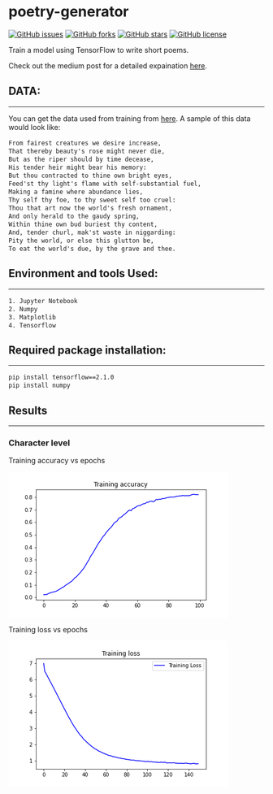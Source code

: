 # poetry-generator

[![GitHub issues](https://img.shields.io/github/issues/PraveenKumarSridhar/poetry-generator?style=for-the-badge)](https://github.com/PraveenKumarSridhar/poetry-generator/issues)
[![GitHub forks](https://img.shields.io/github/forks/PraveenKumarSridhar/poetry-generator?style=for-the-badge)](https://github.com/PraveenKumarSridhar/poetry-generator/network)
[![GitHub stars](https://img.shields.io/github/stars/PraveenKumarSridhar/poetry-generator?style=for-the-badge)](https://github.com/PraveenKumarSridhar/poetry-generator/stargazers)
[![GitHub license](https://img.shields.io/github/license/PraveenKumarSridhar/poetry-generator?style=for-the-badge)](https://github.com/PraveenKumarSridhar/poetry-generator/blob/master/LICENSE)

Train a model using TensorFlow to write short poems.

Check out the medium post for a detailed expaination [here](https://medium.com/@prasri.pk/can-we-write-a-sonnet-like-its-the-middle-ages-f3c06ecb690).

## DATA:
<hr/>

You can get the data used from training from [here](http://www.shakespeares-sonnets.com/all.php). A sample of this data would look like:

```
From fairest creatures we desire increase,
That thereby beauty's rose might never die,
But as the riper should by time decease,
His tender heir might bear his memory:
But thou contracted to thine own bright eyes,
Feed'st thy light's flame with self-substantial fuel,
Making a famine where abundance lies,
Thy self thy foe, to thy sweet self too cruel:
Thou that art now the world's fresh ornament,
And only herald to the gaudy spring,
Within thine own bud buriest thy content,
And, tender churl, mak'st waste in niggarding:
Pity the world, or else this glutton be,
To eat the world's due, by the grave and thee.
```

## Environment and tools Used:
<hr/>

```
1. Jupyter Notebook
2. Numpy
3. Matplotlib
4. Tensorflow
```

## Required package installation:
<hr/>

```
pip install tensorflow==2.1.0
pip install numpy
```

## Results
<hr/>

### Character level 

Training accuracy vs epochs 

<img align="center" alt="Training accuracy vs epochsr"  src="https://raw.githubusercontent.com/PraveenKumarSridhar/poetry-generator/develop/src/Sonnets/Plots/accuracy_plot.png" />

<br/>

Training loss vs epochs 

<img align="center" alt="Training loss vs epochs "  src="https://raw.githubusercontent.com/PraveenKumarSridhar/poetry-generator/develop/src/Sonnets/Plots/loss_plot.png" />
